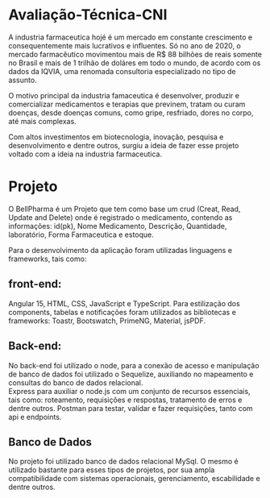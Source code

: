 # Avaliação-Técnica-CNI


A industria farmaceutica hojé é um mercado em constante crescimento e consequentemente mais lucrativos e influentes. Só no ano de 2020, o mercado farmacêutico movimentou mais de R$ 88 bilhões de reais somente no Brasil e mais de 1 trilhão de doláres em todo o mundo, de acordo com os dados da IQVIA, uma renomada consultoria especializado no tipo de assunto. 

O motivo principal da industria famaceutica é desenvolver, produzir e comercializar medicamentos e terapias que previnem, tratam ou curam doenças, desde doenças comuns, como gripe, resfriado, dores no corpo, até mais complexas.

Com altos investimentos em biotecnologia, inovação, pesquisa e desenvolvimento e dentre outros, surgiu a ideia de fazer esse projeto voltado com a ideia na industria farmaceutica. 

# Projeto
O  BellPharma é um Projeto que tem como base um crud (Creat, Read, Update and Delete) onde é registrado o medicamento, contendo as informações: id(pk), Nome Medicamento, Descrição, Quantidade, laboratório, Forma Farmaceutica e estoque.

Para o desenvolvimento da aplicação foram utilizadas linguagens e frameworks, tais como: 

## front-end: 
Angular 15, HTML, CSS, JavaScript e TypeScript. Para estilização dos components, tabelas e  notificações foram utilizados as bibliotecas e frameworks: Toastr, Bootswatch, PrimeNG, Material, jsPDF.

## Back-end: 
No back-end foi utilizado o node, para a conexão de acesso e manipulação de banco de dados foi utilizado o Sequelize, auxiliando no mapeamento e consultas do banco de dados relacional.  
Express para auxiliar o node.js com um conjunto de recursos essenciais, tais como: roteamento, requisições e respostas, tratamento de erros e dentre outros. Postman para testar, validar e fazer requisições, tanto com api e endpoints. 

## Banco de Dados 
No projeto foi utilizado banco de dados relacional MySql. O mesmo é utilizado bastante para esses tipos de projetos, por sua ampla compatibilidade com sistemas operacionais, gerenciamento, escabilidade e dentre outros.
